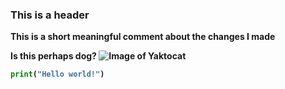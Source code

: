 ### This is a header <b><b>

This is a short meaningful comment about the changes I made <b><b>

Is this perhaps dog? <b>
![Image of Yaktocat](https://octodex.github.com/images/yaktocat.png)
<b><b>

``` python
print("Hello world!")
```
